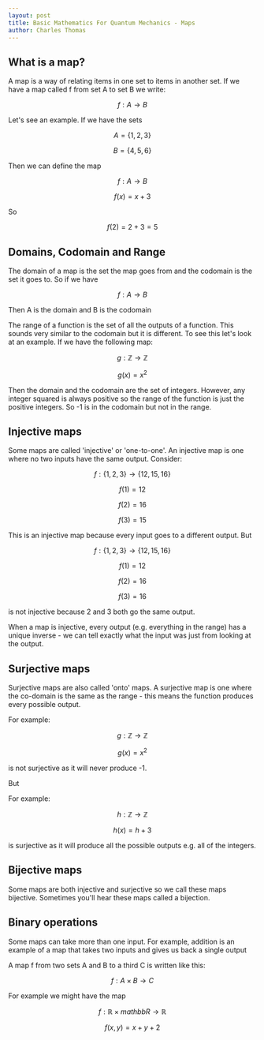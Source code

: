```yaml
---
layout: post
title: Basic Mathematics For Quantum Mechanics - Maps
author: Charles Thomas
---
```


## What is a map?
A map is a way of relating items in one set to items in another set. If we have a map called f from set A to set B we write:

$$f : A \rightarrow B$$

Let's see an example. If we have the sets

$$A = \{1, 2, 3\}$$

$$B = \{4, 5, 6\}$$

Then we can define the map

$$f : A \rightarrow B$$

$$f(x) = x + 3$$

So 

$$f(2) = 2 + 3 = 5$$

## Domains, Codomain and Range
The domain of a map is the set the map goes from and the codomain is the set it goes to. So if we have 

$$f : A \rightarrow B$$

Then A is the domain and B is the codomain

The range of a function is the set of all the outputs of a function. This sounds very similar to the codomain but it is different. To see this let's look at an example. If we have the following map:

$$g : \mathbb{Z} \rightarrow \mathbb{Z}$$

$$g(x) = x^2$$

Then the domain and the codomain are the set of integers. However, any integer squared is always positive so the range of the function is just the positive integers. So -1 is in the codomain but not in the range.

## Injective maps
Some maps are called 'injective' or 'one-to-one'. An injective map is one where no two inputs have the same output. Consider:

$$f : \{1, 2, 3\} \rightarrow \{12, 15, 16\}$$

$$f(1) = 12$$

$$f(2) = 16$$

$$f(3) = 15$$

This is an injective map because every input goes to a different output. But

$$f : \{1, 2, 3\} \rightarrow \{12, 15, 16\}$$

$$f(1) = 12$$

$$f(2) = 16$$

$$f(3) = 16$$

is not injective because 2 and 3 both go the same output.

When a map is injective, every output (e.g. everything in the range) has a unique inverse - we can tell exactly what the input was just from looking at the output.

## Surjective maps
Surjective maps are also called 'onto' maps. A surjective map is one where the co-domain is the same as the range - this means the function produces every possible output.

For example:

$$g : \mathbb{Z} \rightarrow \mathbb{Z}$$

$$g(x) = x^2$$

is not surjective as it will never produce -1.

But 

For example:

$$h : \mathbb{Z} \rightarrow \mathbb{Z}$$

$$h(x) = h + 3$$

is surjective as it will produce all the possible outputs e.g. all of the integers.

## Bijective maps
Some maps are both injective and surjective so we call these maps bijective. Sometimes you'll hear these maps called a bijection.

## Binary operations
Some maps can take more than one input. For example, addition is an example of a map that takes two inputs and gives us back a single output

A map f from two sets A and B to a third C is written like this:

$$f : A \times B \rightarrow C$$

For example we might have the map

$$f : \mathbb{R} \times mathbb{R} \rightarrow \mathbb{R}$$

$$f(x, y) = x + y + 2$$
